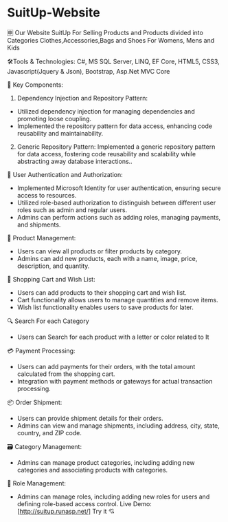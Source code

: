 # SuitUp-Website
🈸 Our Website SuitUp For Selling Products and Products divided into Categories Clothes,Accessories,Bags and Shoes For Womens, Mens and Kids
 
🛠️Tools & Technologies: C#, MS SQL Server, LINQ, EF Core, HTML5, CSS3,   Javascript(Jquery & Json), Bootstrap, Asp.Net MVC Core

🔧 Key Components:
1. Dependency Injection and Repository Pattern:
- Utilized dependency injection for managing dependencies and promoting loose coupling.
- Implemented the repository pattern for data access, enhancing code reusability and maintainability.
2. Generic Repository Pattern: Implemented a generic repository pattern for data access, fostering code reusability and scalability while abstracting away database interactions..

🔐 User Authentication and Authorization:
- Implemented Microsoft Identity for user authentication, ensuring secure access to resources.
- Utilized role-based authorization to distinguish between different user roles such as admin and regular users.
- Admins can perform actions such as adding roles, managing payments, and shipments.

🛒 Product Management:
- Users can view all products or filter products by category.
- Admins can add new products, each with a name, image, price, description, and quantity.

🛒 Shopping Cart and Wish List:
- Users can add products to their shopping cart and wish list.
- Cart functionality allows users to manage quantities and remove items.
- Wish list functionality enables users to save products for later.

🔍 Search For each Category
- Users can Search for each product with a letter or color related to It

💳 Payment Processing:
- Users can add payments for their orders, with the total amount calculated from the shopping cart.
- Integration with payment methods or gateways for actual transaction processing.

📦 Order Shipment:
- Users can provide shipment details for their orders.
- Admins can view and manage shipments, including address, city, state, country, and ZIP code.

🗃️ Category Management:
- Admins can manage product categories, including adding new categories and associating products with categories.

🔑 Role Management:
- Admins can manage roles, including adding new roles for users and defining role-based access control.
Live Demo: [http://suitup.runasp.net/] Try it 💘
